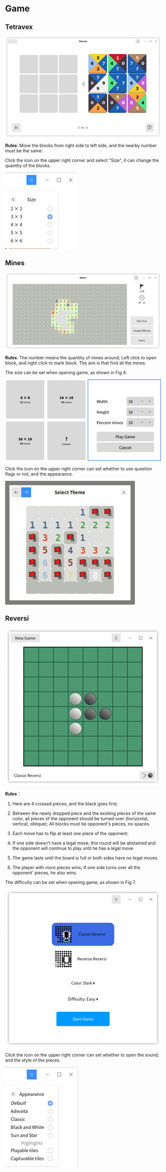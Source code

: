 # Game
## Tetravex
![Fig 1 Tetravex-big](image/1.png)

**Rules**: Move the blocks from right side to left side, and the nearby number must be the same.

Click the icon on the upper right corner and select "Size", it can change the quantity of the blocks.

![Fig 2 Size](image/2.png)
<br>

## Mines
![Fig 3 Mines-big](image/3.png)

**Rules**: The number means the quantity of mines around; Left click to open block, and right click to mark block. The aim is that find all the mines.

The size can be set when opening game, as shown in Fig 4.

![Fig 4 Set size](image/4.png)

Click the icon on the upper right corner can set whether to use question flags or not, and the appearance.

![Fig 5 Appearance](image/5.png)
<br>

## Reversi
![Fig 6 Reversi](image/6.png)

**Rules**：

1) Here are 4 crossed pieces, and the black goes first.

2) Between the newly dropped piece and the existing pieces of the same color, all pieces of the opponent should be turned over (horizontal, vertical, oblique); All blocks must be opponent's pieces, no spaces.

3) Each move has to flip at least one piece of the opponent.

4) If one side doesn't have a legal move, this round will be abstained and the opponent will continue to play until he has a legal move.

5) The game lasts until the board is full or both sides have no legal moves.

6) The player with more pieces wins; If one side turns over all the opponent' pieces, he also wins.

The difficulty can be set when opening game, as shown in Fig 7.

![Fig 7 Settings](image/7.png)

Click the icon on the upper right corner can set whether to open the sound, and the style of the pieces.

![Fig 8 Appearance](image/8.png)
